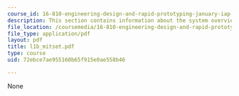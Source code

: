 ```yaml
---
course_id: 16-810-engineering-design-and-rapid-prototyping-january-iap-2007
description: This section contains information about the system overview of MITSET.
file_location: /coursemedia/16-810-engineering-design-and-rapid-prototyping-january-iap-2007/72ebce7ae955160b65f915e0ae558b46_l1b_mitset.pdf
file_type: application/pdf
layout: pdf
title: l1b_mitset.pdf
type: course
uid: 72ebce7ae955160b65f915e0ae558b46

---
```

None